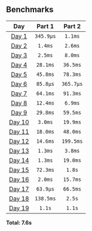 <!--- benchmarking table --->
## Benchmarks

| Day | Part 1 | Part 2 |
| :---: | :---: | :---:  |
| [Day 1](./01.rb) | `345.9µs` | `1.1ms` |
| [Day 2](./02.rb) | `1.4ms` | `2.6ms` |
| [Day 3](./03.rb) | `2.5ms` | `8.0ms` |
| [Day 4](./04.rb) | `28.1ms` | `36.5ms` |
| [Day 5](./05.rb) | `45.8ms` | `78.3ms` |
| [Day 6](./06.rb) | `85.8µs` | `365.7µs` |
| [Day 7](./07.rb) | `64.1ms` | `91.3ms` |
| [Day 8](./08.rb) | `12.4ms` | `6.9ms` |
| [Day 9](./09.rb) | `29.8ms` | `59.5ms` |
| [Day 10](./10.rb) | `3.0ms` | `19.9ms` |
| [Day 11](./11.rb) | `18.0ms` | `48.0ms` |
| [Day 12](./12.rb) | `14.6ms` | `199.5ms` |
| [Day 13](./13.rb) | `1.3ms` | `3.8ms` |
| [Day 14](./14.rb) | `1.3ms` | `19.0ms` |
| [Day 15](./15.rb) | `72.3ms` | `1.8s` |
| [Day 16](./16.rb) | `2.0ms` | `15.7ms` |
| [Day 17](./17.rb) | `63.9µs` | `66.5ms` |
| [Day 18](./18.rb) | `138.5ms` | `2.5s` |
| [Day 19](./19.rb) | `1.1s` | `1.1s` |

**Total: 7.6s**
<!--- benchmarking table --->
